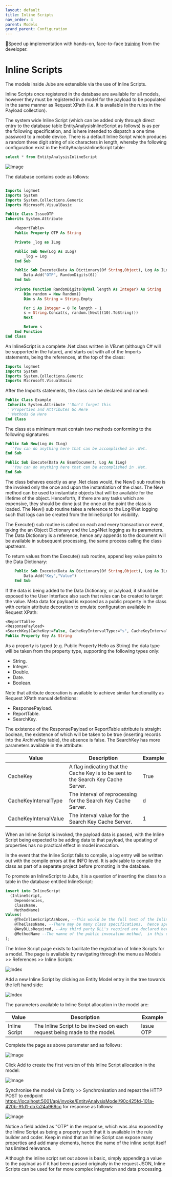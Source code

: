 ```yaml
---
layout: default
title: Inline Scripts
nav_order: 4
parent: Models
grand_parent: Configuration
---
```


🚀Speed up implementation with hands-on, face-to-face [training](https://www.jube.io/jube-training) from the developer.

# Inline Scripts
The models inside Jube are extensible via the use of Inline Scripts.  

Inline Scripts once registered in the database are available for all models, however they must be registered in a model for the payload to be populated in the same manner as Request XPath (i.e. it is available in the rules in the Payload collection).  

The system wide Inline Script (which can be added only through direct entry to the database table EntityAnalysisInlineScript as follows) is as per the following specification,  and is here intended to dispatch a one time password to a mobile device.  There is a default Inline Script which produces a random three digit string of six characters in length, whereby the following configuration exist in the EntityAnalysisInlineScript table:

``` sql
select * from EntityAnalysisInlineScript
```

![Image](InlineScriptInDatabase.png)

The database contains code as follows:

```vb

Imports log4net
Imports System
Imports System.Collections.Generic
Imports Microsoft.VisualBasic

Public Class IssueOTP
Inherits System.Attribute

	<ReportTable>
	Public Property OTP As String

	Private _log as ILog

	Public Sub New(Log As ILog)
		_log = Log
	End Sub

	Public Sub Execute(Data As Dictionary(Of String,Object), Log As ILog)
		Data.Add("OTP", RandomDigits(6))
	End Sub
	
	Private Function RandomDigits(ByVal length As Integer) As String
	    Dim random = New Random()
	    Dim s As String = String.Empty

	    For i As Integer = 0 To length - 1
		s = String.Concat(s, random.[Next](10).ToString())
	    Next

	    Return s
	End Function	
End Class
```
An InlineScript is a complete .Net class written in VB.net (although C# will be supported in the future), and starts out with all of the Imports statements,  being the references,  at the top of the class:

```vb
Imports log4net
Imports System
Imports System.Collections.Generic
Imports Microsoft.VisualBasic
```

After the Imports statements,  the class can be declared and named:

```vb
Public Class Example
 Inherits System.Attribute ''Don't forget this
 ''Properties and Attributes Go Here
 ''Methods Go Here
End Class
```

The class at a minimum must contain two methods conforming to the following signatures:

```vb
Public Sub New(Log As ILog)
  ''You can do anything here that can be accomplished in .Net.
End Sub

Public Sub Execute(Data As BsonDocument, Log As ILog)
  ''You can do anything here that can be accomplished in .Net.
End Sub
```
The class behaves exactly as any .Net class would,  the New() sub routine is the invoked only the once and upon the instantiation of the class.  The New method can be used to instantiate objects that will be available for the lifetime of the object.  Henceforth,  if there are any tasks which are expensive, they should be done just the once at the point the class is loaded.  The New() sub routine takes a reference to the Log4Net logging such that logs can be created from the InlineScript for visibility.

The Execute() sub routine is called on each and every transaction or event, taking the an Object Dictionary and the Log4Net logging as its parameters.  The Data Dictionary is a reference, hence any appends to the document will be available in subsequent processing, the same process calling the class upstream.

To return values from the Execute() sub routine,  append key value pairs to the Data Dictionary:

```vb
	Public Sub Execute(Data As Dictionary(Of String,Object), Log As ILog)
		Data.Add("Key","Value") 
	End Sub
```

If the data is being added to the Data Dictionary,  or payload, it should be exposed to the User Interface also such that rules can be created to target the value.  Meta data for payload is exposed as a public property in the class with certain attribute decoration to emulate configuration available in Request XPath:

```vb
<ReportTable>
<ResponsePayload>
<SearchKey(CacheKey:=False, CacheKeyIntervalType:="s", CacheKeyIntervalValue:=10, FetchLimit:=100, CacheKeyIntervalTTLType:="d", CacheKeyIntervalTTLValue:=1)>   
Public Property Key As String
```

As a property is typed (e.g. Public Property Hello as String) the data type will be taken from the property type, supporting the following types only:

* String.
* Integer.
* Double.
* Date.
* Boolean.

Note that attribute decoration is available to achieve similar functionality as Request XPath manual definitions:

* ResponsePayload.
* ReportTable.
* SearchKey.

The existence of the ResponsePayload or ReportTable attribute is straight boolean,  the existence of which will be taken to be true (inserting records into the ArchiveKey table), the absence is false.  The SearchKey has more parameters available in the attribute:

| Value                  | Description                                                                        | Example |
|------------------------|------------------------------------------------------------------------------------|---------|
| CacheKey               | A flag indicating that the Cache Key is to be sent to the Search Key Cache Server. | True    |
| CacheKeyIntervalType   | The interval of reprocessing for the Search Key Cache Server.                      | d       |
| CacheKeyIntervalValue  | The interval value for the Search Key Cache Server.                                | 1       |

When an Inline Script is invoked, the payload data is passed,  with the Inline Script being expected to be adding data to that payload, the updating of properties has no practical effect in model invocation.

In the event that the Inline Script fails to compile,  a log entry will be written out with the compile errors at the INFO level.  It is advisable to compile the class as part of a separate project before promoting in the database.

To promote an InlineScript to Jube, it is a question of inserting the class to a table in the database entitled InlineScript:

```sql
insert into InlineScript
  (InlineScript,
    Dependencies,
    ClassName,
    MethodName)
Values(
    @TheInlineScriptAsAbove, --This would be the full text of the Inline Script.
    @TheClassName, --There may be many class specifications,  hence specify the class where the methods and properties are available.  In this case IssueOTP.
    @AnyDLLsRequired, --Any third party DLL's required are declared here,  separated with ;. The DLL must be copied to the same directory as the Jube Engine executable. None here.
    @MethodName --The namne of the public invocation method,  in this case Execute
);
```

The Inline Script page exists to facilitate the registration of Inline Scripts for a model. The page is available by navigating through the menu as Models >> References >> Inline Scripts:

![Index](InlineScriptTopOfTree.png)

Add a new Inline Script by clicking an Entity Model entry in the tree towards the left hand side:

![Index](EmptyInlineScript.png)

The parameters available to Inline Script allocation in the model are:

| Value                       | Description                                                               | Example    |
|-----------------------------|---------------------------------------------------------------------------|------------|
| Inline Script               | The Inline Script to be invoked on each request being made to the model.  | Issue OTP  |

Complete the page as above parameter and as follows:

![Image](ValuesForInlineScript.png)

Click Add to create the first version of this Inline Script allocation in the model:

![Image](InlineScriptAdded.png)

Synchronise the model via Entity >> Synchronisation and repeat the HTTP POST to endpoint [https://localhost:5001/api/invoke/EntityAnalysisModel/90c425fd-101a-420b-91d1-cb7a24a969cc](https://localhost:5001/api/invoke/EntityAnalysisModel/90c425fd-101a-420b-91d1-cb7a24a969cc) for response as follows:

![Image](OTPPopulatedInResponsePayload.png)

Notice a field added as "OTP" in the response, which was also exposed by the Inline Script as being a property such that it is available in the rule builder and coder. Keep in mind that an Inline Script can expose many properties and add many elements,  hence the name of the inline script itself has limited relevance.

Although the inline script set out above is basic, simply appending a value to the payload as if it had been passed originally in the request JSON,  Inline Scripts can be used for far more complex integration and data processing.